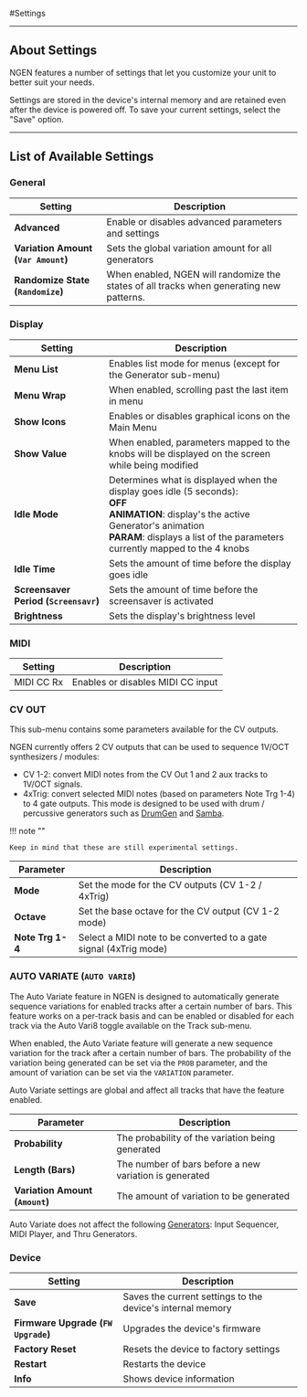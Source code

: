 #Settings

---

## About Settings

NGEN features a number of settings that let you customize your unit to better suit your needs. 

Settings are stored in the device's internal memory and are retained even after the device is powered off.
To save your current settings, select the "Save" option.

---

## List of Available Settings 

### General

| **Setting**                           | **Description**                                     |
|---------------------------------------|-----------------------------------------------------|
| **Advanced**                          | Enable or disables advanced parameters and settings |
| **Variation Amount (```Var Amount```)** | Sets the global variation amount for all generators |
| **Randomize State (```Randomize```)** | When enabled, NGEN will randomize the states of all tracks when generating new patterns. |

### Display

| **Setting**                              | **Description**                                                                                                                                                                                                                |
|------------------------------------------|--------------------------------------------------------------------------------------------------------------------------------------------------------------------------------------------------------------------------------|
| **Menu List**                            | Enables list mode for menus (except for the Generator sub-menu)                                                                                                                                                                |
| **Menu Wrap**                            | When enabled, scrolling past the last item in menu                                                                                                                                                                             |
| **Show Icons**                           | Enables or disables graphical icons on the Main Menu                                                                                                                                                                           |
| **Show Value**                           | When enabled, parameters mapped to the knobs will be displayed on the screen while being modified                                                                                                                              |
| **Idle Mode**                            | Determines what is displayed when the display goes idle (5 seconds):<br> **OFF**<br>**ANIMATION**: display's the active Generator's animation<br> **PARAM**: displays a list of the parameters currently mapped to the 4 knobs |
| **Idle Time**                            | Sets the amount of time before the display goes idle                                                                                                                                                                           |
| **Screensaver Period (```Screensavr```)** | Sets the amount of time before the screensaver is activated                                                                                                                                                                    |
| **Brightness**                           | Sets the display's brightness level                                                                                                                                                                                            |


### MIDI

| **Setting**                           | **Description**                                     |
|---------------------------------------|-----------------------------------------------------|
| MIDI CC Rx                            | Enables or disables MIDI CC input                   | 


### CV OUT

This sub-menu contains some parameters available for the CV outputs.

NGEN currently offers 2 CV outputs that can be used to sequence 1V/OCT synthesizers / modules:

- CV 1-2: convert MIDI notes from the CV Out 1 and 2 aux tracks to 1V/OCT signals.
- 4xTrig: convert selected MIDI notes (based on parameters Note Trg 1-4) to 4 gate outputs. This mode is designed to be used with drum / percussive generators such as [DrumGen](generators.md#drumgen) and [Samba](generators.md#samba).

!!! note ""

    Keep in mind that these are still experimental settings.

| **Parameter**                   | **Description**                                      |
|---------------------------------|------------------------------------------------------|
| **Mode**                             | Set the mode for the CV outputs (CV 1-2 / 4xTrig) |
| **Octave**                        | Set the base octave for the CV output (CV 1-2 mode) |
| **Note Trg 1-4**                         | Select a MIDI note to be converted to a gate signal (4xTrig mode) |


### AUTO VARIATE (```AUTO VARI8```)

The Auto Variate feature in NGEN is designed to automatically generate sequence variations for enabled tracks after a certain number of bars. 
This feature works on a per-track basis and can be enabled or disabled for each track via the Auto Vari8 toggle available on the Track sub-menu.

When enabled, the Auto Variate feature will generate a new sequence variation for the track after a certain number of bars. The probability of the variation being generated can be set via the ```PROB``` parameter, and the amount of variation can be set via the ```VARIATION``` parameter.

Auto Variate settings are global and affect all tracks that have the feature enabled.


| **Parameter**                   | **Description**                                      |
|---------------------------------|------------------------------------------------------|
| **Probability**    | The probability of the variation being generated     |
| **Length (Bars)**                        | The number of bars before a new variation is generated |
| **Variation Amount (```Amount```)** | The amount of variation to be generated              |

Auto Variate does not affect the following [Generators](generators.md): Input Sequencer, MIDI Player, and Thru Generators.



### Device

| **Setting**                           | **Description**                                     |
|---------------------------------------|-----------------------------------------------------|
| **Save**       | Saves the current settings to the device's internal memory                                                                                                                                                                      |
| **Firmware Upgrade (```FW Upgrade```)** | Upgrades the device's firmware                                                                                                                                                                                                |
| **Factory Reset** | Resets the device to factory settings                                                                                                                                                                                        |
| **Restart**    | Restarts the device                                                                                                                                                                                                             |
| **Info**       | Shows device information                                                                                                                                                                                                        |
